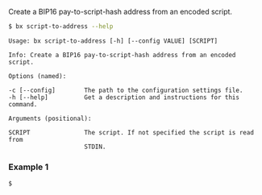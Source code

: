 Create a BIP16 pay-to-script-hash address from an encoded script.
```sh
$ bx script-to-address --help
```
```
Usage: bx script-to-address [-h] [--config VALUE] [SCRIPT]               

Info: Create a BIP16 pay-to-script-hash address from an encoded script.  

Options (named):

-c [--config]        The path to the configuration settings file.        
-h [--help]          Get a description and instructions for this command.

Arguments (positional):

SCRIPT               The script. If not specified the script is read from
                     STDIN.
```
### Example 1
```sh
$ 
```
```
```